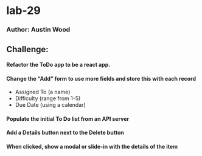 # lab-29
### Author: Austin Wood

## Challenge: 
#### Refactor the ToDo app to be a react app. 
#### Change the “Add” form to use more fields and store this with each record 
* Assigned To (a name)
* Difficulty (range from 1-5)
* Due Date (using a calendar)
#### Populate the initial To Do list from an API server
#### Add a Details button next to the Delete button
#### When clicked, show a modal or slide-in with the details of the item
